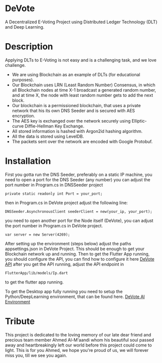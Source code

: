 # DeVote
A Decentralized E-Voting Project using Distributed Ledger Technology (DLT) and Deep Learning.

# Description
Applying DLTs to E-Voting is not easy and is a challenging task, and we love challenge.
* We are using Blockchain as an example of DLTs (for educational purposes).
* Our Blockchain uses LRN (Least Random Number) Consensus, in which all Blockchain nodes at time X-1 broadcast
    a generated random number, and at time X, the node with least random number gets to add the next block.
* Our blockchain is a permissioned blockchain, that uses a private network that his its own DNS Seeder and is secured with AES encryption.
* The AES key is exchanged over the network securely using Elliptic-curve Diffie-Hellman Key Exchange. 
* All stored information is hashed with Argon2id hashing algorithm.
* All the data is stored using LevelDB.
* The packets sent over the network are encoded with Google Protobuf.

# Installation

First you gotta run the DNS Seeder, preferably on a static IP machine, you need to open a port for the DNS Seeder (any number)
you can adjust the port number in Program.cs in DNSSeeder project
```
private static readonly int Port = your_port;
```

then in Program.cs in DeVote project
adjust the following line:
```
DNSSeeder.AsynchronousClient seederClient = new(your_ip, your_port);
```

you need to open another port for the Node itself (DeVote), you can adjust the port number in Program.cs in DeVote project.
```
var server = new Server(4269);
```
After setting up the environment (steps below) adjust the paths appsettings.json in DeVote Project.
This should be enough to get your Blockchain network up and running.
Then to get the Flutter App running, you should configure the API, you can find how to configure it here
[DeVote API](https://github.com/Kiro369/DeVote/blob/master/Explorer/ReadME.md)
after you get the API running, adjust the API endpoint in 
```
FlutterApp/lib/models/Ip.dart
```
to get the flutter app running.

To get the Desktop app fully running you need to setup the Python/DeepLearning environment, that can be found here.
[DeVote AI Environment](https://github.com/Kiro369/DeVote/blob/master/Recognition/README.md)


# Tribute
This project is dedicated to the loving memory of our late dear friend and precious team member Ahmed Al-M'aandi whom his beautiful soul passed away and heartbreakingly left our world before this project could come to light. This is for you Ahmed, we hope you're proud of us, we will forever miss you, till we see you again.
